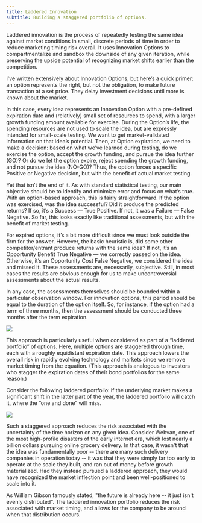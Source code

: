 ```yaml
---
title: Laddered Innovation
subtitle: Building a staggered portfolio of options.
---
```


Laddered innovation is the process of repeatedly testing the same idea against market conditions in small, discrete periods of time in order to reduce marketing timing risk overall.  It uses Innovation Options to compartmentalize and sandbox the downside of any given iteration, while preserving the upside potential of recognizing market shifts earlier than the competition.

I’ve written extensively about Innovation Options, but here’s a quick primer: an option represents the right, but not the obligation, to make future transaction at a set price.  They delay investment decisions until more is known about the market.

In this case, every idea represents an Innovation Option with a pre-defined expiration date and (relatively) small set of resources to spend, with a larger growth funding amount available for exercise.  During the Option’s life, the spending resources are not used to scale the idea, but are expressly intended for small-scale testing.  We want to get market-validated information on that idea’s potential.  Then, at Option expiration, we need to make a decision:  based on what we’ve learned during testing, do we exercise the option, accept the growth funding, and pursue the idea further (GO)?  Or do we let the option expire, reject spending the growth funding, and not pursue the idea (NO-GO)?  Thus, the option forces a specific Positive or Negative decision, but with the benefit of actual market testing.

Yet that isn’t the end of it.  As with standard statistical testing, our main objective should be to identify and minimize error and focus on what’s true.  With an option-based approach, this is fairly straightforward.  If the option was exercised, was the idea successful?  Did it produce the predicted returns?  If so, it’s a Success — True Positive.  If not, it was a Failure — False Negative.  So far, this looks exactly like traditional assessments, but with the benefit of market testing.

For expired options, it’s a bit more difficult since we must look outside the firm for the answer.  However, the basic heuristic is, did some other competitor/entrant produce returns with the same idea?  If not, it’s an Opportunity Benefit True Negative — we correctly passed on the idea.  Otherwise, it’s an Opportunity Cost False Negative, we considered the idea and missed it.  These assessments are, necessarily, subjective.  Still, in most cases the results are obvious enough for us to make uncontroversial assessments about the actual results.

In any case, the assessments themselves should be bounded within a particular observation window.  For innovation options, this period should be equal to the duration of the option itself.  So, for instance, if the option had a term of three months, then the assessment should be conducted three months after the term expiration.

![][image-1]

This approach is particularly useful when considered as part of a “laddered portfolio” of options.  Here, multiple options are staggered through time, each with a roughly equidistant expiration date.  This approach lowers the overall risk in rapidly evolving technology and markets since we remove market timing from the equation.  (This approach is analogous to investors who stagger the expiration dates of their bond portfolios for the same reason.)

Consider the following laddered portfolio: if the underlying market makes a significant shift in the latter part of the year, the laddered portfolio will catch it, where the “one and done” will miss.

![][image-2]

Such a staggered approach reduces the risk associated with the uncertainty of the time horizon on any given idea.  Consider Webvan, one of the most high-profile disasters of the early internet era, which lost nearly a billion dollars pursuing online grocery delivery.  In that case, it wasn't that the idea was fundamentally poor -- there are many such delivery companies in operation today -- it was that they were simply far too early to operate at the scale they built, and ran out of money before growth materialized.  Had they instead pursued a laddered approach, they would have recognized the market inflection point and been well-positioned to scale into it.

As William Gibson famously stated, "the future is already here -- it just isn't evenly distributed".  The laddered innovation portfolio reduces the risk associated with market timing, and allows for the company to be around when that distribution occurs.

[image-1]:	assets/rung.png
[image-2]:	assets/portfolio.png